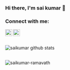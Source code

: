 ### Hi there, I'm sai kumar 👋

<!--
**saikumar-ramavath/saikumar-ramavath** is a ✨ _special_ ✨ repository because its `README.md` (this file) appears on your GitHub profile.

Here are some ideas to get you started:

- 🔭 I’m currently working on ...
- 🌱 I’m currently learning ...
- 👯 I’m looking to collaborate on ...
- 🤔 I’m looking for help with ...
- 💬 Ask me about ...
- 📫 How to reach me: ...
- 😄 Pronouns: ...
- ⚡ Fun fact: ...
-->

### Connect with me:

[<img align="left" alt="sai kumar | LinkedIn" width="22px" src="https://cdn.jsdelivr.net/npm/simple-icons@v3/icons/linkedin.svg" />][linkedin]
[<img align="left" alt="sai kumar | Instagram" width="22px" src="https://cdn.jsdelivr.net/npm/simple-icons@v3/icons/instagram.svg" />][instagram]

<br />
<br />
<br />

<img align="left" alt="saikumar github stats" src = "https://github-readme-stats.vercel.app/api?username=saikumar-ramavath&show_icons=true&theme=radical" />
<br >
<br >

<p align="left"> <img src="https://komarev.com/ghpvc/?username=saikumar-ramavath&label=Profile%20views&color=0e75b6&style=flat" alt="saikumar-ramavath" /> </p>

[instagram]: https://www.instagram.com/saikumar_ramavath/
[linkedin]: https://www.linkedin.com/in/sai-kumar-ramavath-18a304199/
